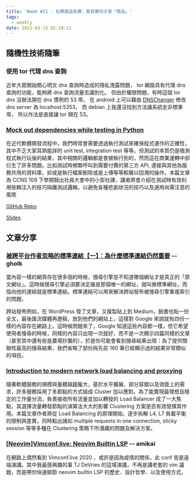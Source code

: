 ```yaml
---
title: 'Week #21 - 如果商品免費，那其實你才是「商品」'
tags:
  - weekly
date: 2021-03-15 02:19:11
---
```


## 隨機性技術隨筆

### 使用 tor 代理 dns 查詢
近年大眾開始關心明文 dns 查詢時造成的隱私洩露問題，
tor 網路具有代理 dns 查詢的功能，能夠將 dns 查詢流量去識別化。
但由於權限問題，有時這個 tor dns 沒辦法開在 dns 慣例的 53 埠，
在 android 上可以藉由 [DNSChanger] 修改 dns server 為 localhost:5353，
而 debian 上我還沒找到方法讓系統走非標準埠，
所以作法是直接讓 tor 開在 53。

[DNSChanger]: https://play.google.com/store/apps/details?id=com.frostnerd.dnschanger

### [Mock out dependencies while testing in Python](https://speakerdeck.com/rainrainwu/mock-out-dependencies-while-testing-in-python)
在近代軟體開發流程中，我們時常會需要透過執行測試來確保程式運作的正確性，其中不乏大家耳熟能詳的 unit test, integration test 等等。但測試的本質仍是檢測程式執行玩後的結果，其中相關的邏輯都是會被執行到的，然而這在商業運轉中卻衍生了許多問題。比如測試時頻繁呼叫到需要付費的第三方 API, 連接與其他為服務共用的資料庫，抑或是執行檔案刪除或是上傳等等較難以回溯的操作。本篇文章為 CCNS 109 下學期騎出社員大會中的小型社課，講者將會介紹在測試時有效利用依賴注入的技巧隔離測試邏輯，以避免各種悲劇狀況的技巧以及適用尚需注意的風險

[GitHub Repo](https://github.com/RainrainWu/python_async_lab)

[Slides](https://speakerdeck.com/rainrainwu/mock-out-dependencies-while-testing-in-python)

## 文章分享

### [被跨平台作者忽略的標準連結【一】：為什麼標準連結仍然重要](https://leafwind.tw/2018/10/13/why-canonical-link-is-still-important/#%E9%82%A3%E4%BB%80%E9%BA%BC%E6%98%AF%E6%A8%99%E6%BA%96%E9%80%A3%E7%B5%90%EF%BC%88Canonical_Link%EF%BC%89%EF%BC%9F) -- gholk
當內容一樣的網頁存在很多個的時候，搜尋引擎並不知道哪個網址才是真正的「原文網址」。這時候搜尋引擎必須要決定誰是那個唯一的網址，就叫做標準網址，而指向他的連結就是標準連結。標準連結可以用來解決跨站發布被搜尋引擎重複索引的問題。

跨站發佈例如，在 WordPress 發了文章，又複製貼上到 Medium，臉書也貼一份全文，最後匯流媒體再邀稿，放到他們的網站上，這樣對 Google 來說就有四份一樣的內容存在網路上。這時候問題來了，Google 知道這些內容都一樣，但它希望使用者搜尋的時候，同樣的內容只出現一次就好，而不是一次顯示四篇同樣的文章（甚至其中還有些是農場抄襲的），於是你可能會看到搜尋結果出現：為了提供關聯性最高的搜尋結果，我們省略了部份與先前 160 筆已經顯示過的結果非常類似的項目。

### [Introduction to modern network load balancing and proxying](https://blog.envoyproxy.io/introduction-to-modern-network-load-balancing-and-proxying-a57f6ff80236)

隨著軟體服務的規模與量體越趨龐大，基於水平擴展、部分容錯以及效能上的需求，許多服務採用了多節點的方式組成 Cluster 加以應對。為了能實現最理想且穩定的工作量分流，負責接收所有流量並加以轉發的 Load Balancer 成了一大焦點，其選擇流量轉發節點的演算法大大的影響 Clustering 方案是否有效發揮其作用。本篇文章作者將從 Load Balancing 的原理開始，逐步拆解 L4, L7 負載平衡的限制與差異，同時點出諸如 multiple requests in one connection, sticky session 等等多種在 Clustering 策略下所潛藏的問題及解決方案。

### [[Neovim]Vimconf.live: Neovim Builtin LSP](https://www.youtube.com/watch?v=C9X5VF9ASac) -- amikai
在網路上偶然看到 Vimconf.live 2020 ，或許是因為疫情的關係，此 conf 皆是遠端演講。其中我最感興趣的事 TJ DeVries 的這場演講，不再是講老套的 vim 議題，而是帶你快速聊節 neovim builtin LSP 的歷史、設計哲學、以及使用方式。
